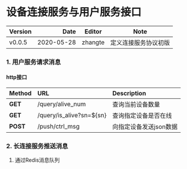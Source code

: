 # 设备连接服务与用户服务接口

| Version | Date | Editor | Note |
| :-----| ----: | :----: |:----: |
| v0.0.5 | 2020-05-28 | zhangte | 定义连接服务协议初版|

### 1. 用户服务请求消息
#### http接口

| Method | URL | Description |
| :-----| :---- | :---- |
**GET** | /query/alive_num | 查询当前设备数量
**GET** | /query/is_alive?sn=${sn} | 查询指定设备是否在线
**POST** | /push/ctrl_msg |  向指定设备发送json数据


### 2. 长连接服务推送消息
1. 通过Redis消息队列

